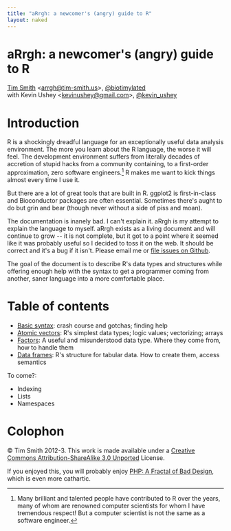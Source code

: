 ```yaml
---
title: "aRrgh: a newcomer's (angry) guide to R"
layout: naked
---
```


# aRrgh: a newcomer's (angry) guide to R
[Tim Smith](http://tim-smith.us) \<arrgh@tim-smith.us\>, [@biotimylated](http://twitter.com/biotimylated)  
with Kevin Ushey \<kevinushey@gmail.com\>, [@kevin_ushey](http://twitter.com/kevin_ushey)

# Introduction
R is a shockingly dreadful language for an exceptionally useful data analysis environment. The more you learn about the R language, the worse it will feel. The development environment suffers from literally decades of accretion of stupid hacks from a community containing, to a first-order approximation, zero software engineers.[^engineers] R makes me want to kick things almost every time I use it.

[^engineers]: Many brilliant and talented people have contributed to R over the years, many of whom are renowned computer scientists for whom I have tremendous respect! But a computer scientist is not the same as a software engineer.

But there are a lot of great tools that are built in R. ggplot2 is first-in-class and Bioconductor packages are often essential. Sometimes there's aught to do but grin and bear (though never without a side of piss and moan).

The documentation is inanely bad. I can't explain it. aRrgh is my attempt to explain the language to myself. aRrgh exists as a living document and will continue to grow -- it is not complete, but it got to a point where it seemed like it was probably useful so I decided to toss it on the web. It should be correct and it's a bug if it isn't. Please email me or [file issues on Github](https://github.com/tdsmith/aRrgh/issues).

The goal of the document is to describe R's data types and structures while offering enough help with the syntax to get a programmer coming from another, saner language into a more comfortable place.

# Table of contents

 * [Basic syntax](syntax.html): crash course and gotchas; finding help
 * [Atomic vectors](atomic.html): R's simplest data types; logic values; vectorizing; arrays
 * [Factors](factors.html): A useful and misunderstood data type. Where they come from, how to handle them
 * [Data frames](data_frames.html): R's structure for tabular data. How to create them, access semantics
 
To come?:

 * Indexing
 * Lists
 * Namespaces

# Colophon
© Tim Smith 2012-3. This work is made available under a [Creative Commons Attribution-ShareAlike 3.0 Unported](http://creativecommons.org/licenses/by-sa/3.0/deed.en_US) License.

If you enjoyed this, you will probably enjoy [PHP: A Fractal of Bad Design](http://me.veekun.com/blog/2012/04/09/php-a-fractal-of-bad-design/), which is even more cathartic.

